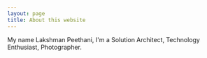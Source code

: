```yaml
---
layout: page
title: About this website
---
```


My name Lakshman Peethani, I'm a Solution Architect, Technology Enthusiast, Photographer.